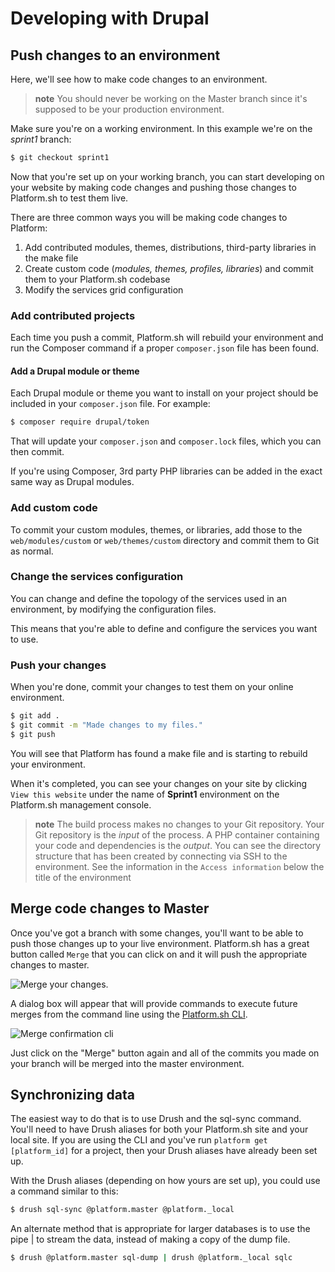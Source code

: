 # Developing with Drupal

## Push changes to an environment

Here, we'll see how to make code changes to an environment.

> **note**
> You should never be working on the Master branch since it's supposed to be your production environment.

Make sure you're on a working environment. In this example we're on the
*sprint1* branch:

```bash
$ git checkout sprint1
```

Now that you're set up on your working branch, you can start developing
on your website by making code changes and pushing those changes to
Platform.sh to test them live.

There are three common ways you will be making code changes to Platform:

1.  Add contributed modules, themes, distributions, third-party
    libraries in the make file
2.  Create custom code (*modules, themes, profiles, libraries*) and
    commit them to your Platform.sh codebase
3.  Modify the services grid configuration

### Add contributed projects

Each time you push a commit, Platform.sh will rebuild your environment
and run the Composer command if a proper `composer.json` file has been found.

#### Add a Drupal module or theme

Each Drupal module or theme you want to install on your project should be
included in your `composer.json` file.  For example:

```bash
$ composer require drupal/token
```

That will update your `composer.json` and `composer.lock` files, which you can then commit.

If you're using Composer, 3rd party PHP libraries can be added in the exact same way as Drupal modules.

### Add custom code

To commit your custom modules, themes, or libraries, add those to the `web/modules/custom` or `web/themes/custom` directory and commit them to Git as normal.

### Change the services configuration

You can change and define the topology of the services used in an
environment, by modifying the configuration files.

This means that you're able to define and configure the services you
want to use.

### Push your changes

When you're done, commit your changes to test them on your online
environment.

```bash
$ git add .
$ git commit -m "Made changes to my files."
$ git push
```

You will see that Platform has found a make file and is starting to
rebuild your environment.

When it's completed, you can see your changes on your site by clicking
`View this website` under the name of **Sprint1** environment on the
Platform.sh management console.

> **note**
> The build process makes no changes to your Git repository.  Your Git repository is the *input* of the process. A PHP container containing your code and dependencies is the *output*. You can see the directory structure that has been created by connecting via SSH to the environment. See the information in the `Access information` below the title of the environment

## Merge code changes to Master

Once you've got a branch with some changes, you'll want to be able to
push those changes up to your live environment. Platform.sh has a great
button called `Merge` that you can click on and it will push the
appropriate changes to master.

![Merge your changes.](/images/management-console/header.png)

A dialog box will appear that will provide commands to execute future merges from the command line using the [Platform.sh CLI](/development/cli.md).

![Merge confirmation cli](/images/management-console/header-merge-box.png)

Just click on the "Merge" button again and all of the commits you made on your
branch will be merged into the master environment.

## Synchronizing data

The easiest way to do that is to use Drush and the sql-sync command.
You'll need to have Drush aliases for both your
Platform.sh site and your local site. If you are using the CLI and
you've run `platform get [platform_id]` for a project, then your Drush
aliases have already been set up.

With the Drush aliases (depending on how yours are set up), you
could use a command similar to this:

```bash
$ drush sql-sync @platform.master @platform._local
```

An alternate method that is appropriate for larger databases is to use
the pipe | to stream the data, instead of making a copy of the dump file.

```bash
$ drush @platform.master sql-dump | drush @platform._local sqlc
```
